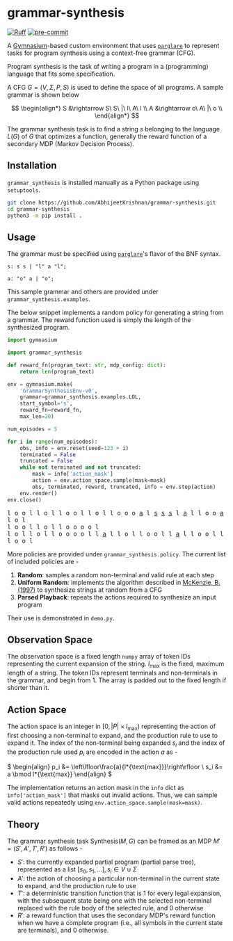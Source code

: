 # grammar-synthesis

[![Ruff](https://img.shields.io/endpoint?url=https://raw.githubusercontent.com/astral-sh/ruff/main/assets/badge/v2.json)](https://github.com/astral-sh/ruff)
[![pre-commit](https://img.shields.io/badge/pre--commit-enabled-brightgreen?logo=pre-commit)](https://github.com/pre-commit/pre-commit)

A [Gymnasium](https://github.com/Farama-Foundation/Gymnasium)-based custom environment that uses [`parglare`](http://www.igordejanovic.net/parglare) to represent tasks for program synthesis using a context-free grammar (CFG).

Program synthesis is the task of writing a program in a (programming) language that fits some specification.

A CFG $G = (V, \Sigma, P, S)$ is used to define the space of all programs. A sample grammar is shown below

$$
\begin{align*}
    S &\rightarrow S\ S\ |\ l\ A\ l \\
    A &\rightarrow o\ A\ |\ o \\
\end{align*}
$$

The grammar synthesis task is to find a string $s$ belonging to the language $L(G)$ of $G$ that optimizes a function, generally the reward function of a secondary MDP (Markov Decision Process).

## Installation

`grammar_synthesis` is installed manually as a Python package using `setuptools`.

```bash
git clone https://github.com/AbhijeetKrishnan/grammar-synthesis.git
cd grammar-synthesis
python3 -m pip install .
```

## Usage

The grammar must be specified using [`parglare`](https://github.com/lark-parser/lark)'s flavor of the BNF syntax.

```ebnf
s: s s | "l" a "l";

a: "o" a | "o";
```

This sample grammar and others are provided under `grammar_synthesis.examples`.

The below snippet implements a random policy for generating a string from a grammar. The reward function used is simply
the length of the synthesized program.

```python
import gymnasium

import grammar_synthesis

def reward_fn(program_text: str, mdp_config: dict):
    return len(program_text)

env = gymnasium.make(
    'GrammarSynthesisEnv-v0',
    grammar=grammar_synthesis.examples.LOL,
    start_symbol='s',
    reward_fn=reward_fn,
    max_len=20)

num_episodes = 5

for i in range(num_episodes):
    obs, info = env.reset(seed=123 + i)
    terminated = False
    truncated = False
    while not terminated and not truncated:
        mask = info['action_mask']
        action = env.action_space.sample(mask=mask)
        obs, terminated, reward, truncated, info = env.step(action)
    env.render()
env.close()
```

<pre>
l o o l l o l l o o l l o l l o o o <u>a</u> l <u>s</u> <u>s</u> <u>s</u> l <u>a</u> l l o o <u>a</u> l l <u>a</u> l <u>s</u> <u>s</u> l o <u>a</u> l l <u>a</u> l l o l <u>s</u> <u>s</u> <u>s</u> <u>s</u> l <u>a</u> l l <u>a</u> l l o <u>a</u> l <u>s</u> <u>s</u> l o l <u>s</u> <u>s</u> l o o
l o l
l o o l l o l l o o o o l
l o l l o l l o o o o l l <u>a</u> l l o l l o o l l <u>a</u> l l o o l l o l <u>s</u> <u>s</u> l o l l <u>a</u> l l o l l o o o l l o o l l o l <u>s</u> <u>s</u> l <u>a</u> l <u>s</u> <u>s</u> l o o l l o l l
l o o l
</pre>


More policies are provided under `grammar_synthesis.policy`. The current list of included policies are -

1. **Random**: samples a random non-terminal and valid rule at each step
2. **Uniform Random**: implements the algorithm described in [McKenzie, B. (1997)](http://hdl.handle.net/10092/11231) to synthesize strings at random from a CFG
3. **Parsed Playback**: repeats the actions required to synthesize an input program

Their use is demonstrated in `demo.py`.

## Observation Space

The observation space is a fixed length `numpy` array of token IDs representing the current expansion of the string. $l_{\text{max}}$ is the fixed, maximum length of a string. The token IDs represent terminals and non-terminals in the grammar, and begin from $1$. The array is padded out to the fixed length if shorter than it.

## Action Space

The action space is an integer in $[0, |P| \times l_{\text{max}})$ representing the action of first choosing a non-terminal to expand, and the production rule to use to expand it. The index of the non-terminal being expanded $s_i$ and the index of the production rule used $p_i$ are encoded in the action $a$ as -

$
\begin{align}
p_i &= \left\lfloor\frac{a}{l*{\text{max}}}\right\rfloor \\
s_i &= a \bmod l*{\text{max}}
\end{align}
$

The implementation returns an action mask in the `info` dict as `info['action_mask']` that masks out invalid actions. Thus, we can sample valid actions repeatedly using `env.action_space.sample(mask=mask)`.

## Theory

The grammar synthesis task $\text{Synthesis}(M, G)$ can be framed as an MDP $M' = (S', A', T', R')$ as follows -

- $S'$: the currently expanded partial program (partial parse tree), represented as a list $[s_0, s_1, ...], s_i \in V \cup \Sigma$
- $A'$: the action of choosing a particular non-terminal in the current state to expand, and the production rule to use
- $T'$: a deterministic transition function that is $1$ for every legal expansion, with the subsequent state being one with the selected
  non-terminal replaced with the rule body of the selected rule, and $0$ otherwise
- $R'$: a reward function that uses the secondary MDP's reward function when we have a complete program (i.e., all symbols in the current state
  are terminals), and $0$ otherwise.
